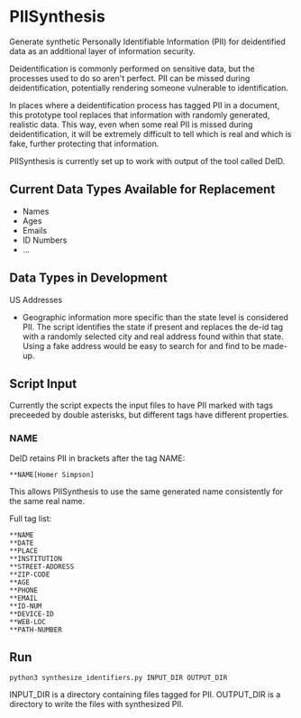# PIISynthesis
Generate synthetic Personally Identifiable Information (PII) for deidentified data as an additional layer of information security.

Deidentification is commonly performed on sensitive data, but the processes used to do so aren't perfect. 
PII can be missed during deidentification, potentially rendering someone vulnerable to identification.

In places where a deidentification process has tagged PII in a document, this prototype tool replaces that information with randomly generated, realistic data.
This way, even when some real PII is missed during deidentification, it will be extremely difficult to tell which is real and which is fake, further protecting that information.

PIISynthesis is currently set up to work with output of the tool called DeID. 


## Current Data Types Available for Replacement

* Names
* Ages
* Emails
* ID Numbers
* ...

## Data Types in Development

US Addresses

* Geographic information more specific than the state level is considered PII. The script identifies the state if present and replaces the de-id tag with a randomly selected city and real address found within that state. Using a fake address would be easy to search for and find to be made-up.  


## Script Input

Currently the script expects the input files to have PII marked with tags preceeded by double asterisks, but different tags have different properties.


### NAME 
DeID retains PII in brackets after the tag NAME:

`**NAME[Homer Simpson]`

This allows PIISynthesis to use the same generated name consistently for the same real name.


Full tag list: 

```
**NAME
**DATE
**PLACE
**INSTITUTION
**STREET-ADDRESS
**ZIP-CODE
**AGE
**PHONE
**EMAIL
**ID-NUM
**DEVICE-ID
**WEB-LOC
**PATH-NUMBER
```

## Run

```python3 synthesize_identifiers.py INPUT_DIR OUTPUT_DIR```

INPUT_DIR is a directory containing files tagged for PII. 
OUTPUT_DIR is a directory to write the files with synthesized PII.
